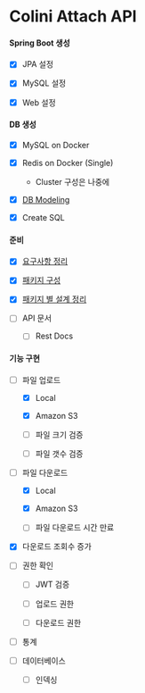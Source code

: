 # Colini Attach API


#### Spring Boot 생성

* [x] JPA 설정

* [x] MySQL 설정

* [x] Web 설정


#### DB 생성

* [x] MySQL on Docker

* [x] Redis on Docker (Single)

  * Cluster 구성은 나중에

* [x] [DB Modeling](https://github.com/team-friday/friday_colini_attach_api/wiki/DB-%EB%AA%A8%EB%8D%B8%EB%A7%81)

* [x] Create SQL


#### 준비

* [x] [요구사항 정리](https://github.com/team-friday/friday_colini_attach_api/wiki/%EC%9A%94%EA%B5%AC%EC%82%AC%ED%95%AD-%EC%A0%95%EB%A6%AC)

* [x] [패키지 구성](https://github.com/team-friday/friday_colini_attach_api/wiki/%ED%8C%A8%ED%82%A4%EC%A7%80-%EA%B5%AC%EC%84%B1)

* [x] [패키지 별 설계 정리](https://github.com/team-friday/friday_colini_attach_api/wiki/%ED%8C%A8%ED%82%A4%EC%A7%80-%EA%B5%AC%EC%84%B1)

* [ ] API 문서

    * [ ] Rest Docs


#### 기능 구현

  * [ ] 파일 업로드
  
    * [x] Local
    
    * [x] Amazon S3
    
    * [ ] 파일 크기 검증
      
    * [ ] 파일 갯수 검증
  
  * [ ] 파일 다운로드
  
    * [x] Local
      
    * [x] Amazon S3
  
    * [ ] 파일 다운로드 시간 만료
    
  * [x] 다운로드 조회수 증가
  
  * [ ] 권한 확인
  
    * [ ] JWT 검증 
  
    * [ ] 업로드 권한
    
    * [ ] 다운로드 권한
  
  * [ ] 통계
  
  * [ ] 데이터베이스
    
    * [ ] 인덱싱
    
    